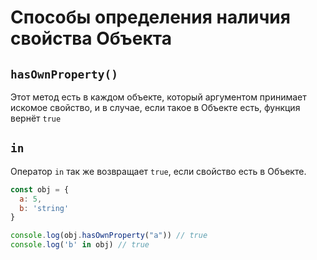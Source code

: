 # Способы определения наличия свойства Объекта
## `hasOwnProperty()`
Этот метод есть в каждом объекте, который аргументом принимает искомое свойство, и в случае, если такое в Объекте есть, функция вернёт `true`

## `in`
Оператор `in` так же возвращает `true`, если свойство есть в Объекте.
```js
const obj = {
  a: 5,
  b: 'string'
}

console.log(obj.hasOwnProperty("a")) // true
console.log('b' in obj) // true
```

